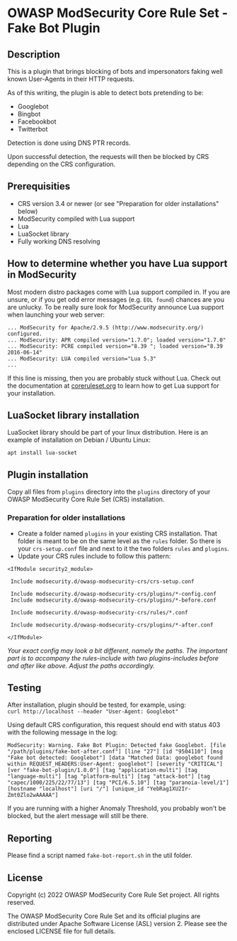 # OWASP ModSecurity Core Rule Set - Fake Bot Plugin

## Description

This is a plugin that brings blocking of bots and impersonators faking well known
User-Agents in their HTTP requests.

As of this writing, the plugin is able to detect bots pretending to be:

 * Googlebot
 * Bingbot
 * Facebookbot
 * Twitterbot

Detection is done using DNS PTR records.

Upon successful detection, the requests will then be blocked by CRS depending on the CRS configuration.

## Prerequisities

 * CRS version 3.4 or newer (or see "Preparation for older installations" below)
 * ModSecurity compiled with Lua support
 * Lua
 * LuaSocket library
 * Fully working DNS resolving

## How to determine whether you have Lua support in ModSecurity

Most modern distro packages come with Lua support compiled in. If you are unsure, or if you get odd error messages (e.g. `EOL found`) chances are you are unlucky. To be really sure look for ModSecurity announce Lua support when launching your web server:

```
... ModSecurity for Apache/2.9.5 (http://www.modsecurity.org/) configured.
... ModSecurity: APR compiled version="1.7.0"; loaded version="1.7.0"
... ModSecurity: PCRE compiled version="8.39 "; loaded version="8.39 2016-06-14"
... ModSecurity: LUA compiled version="Lua 5.3"
...
```

If this line is missing, then you are probably stuck without Lua. Check out the documentation at [coreruleset.org](https://coreruleset.org/docs) to learn how to get Lua support for your installation.

## LuaSocket library installation

LuaSocket library should be part of your linux distribution. Here is an example
of installation on Debian / Ubuntu Linux:  

`apt install lua-socket`

## Plugin installation

Copy all files from `plugins` directory into the `plugins` directory of your
OWASP ModSecurity Core Rule Set (CRS) installation.

### Preparation for older installations

 * Create a folder named `plugins` in your existing CRS installation. That
   folder is meant to be on the same level as the `rules` folder. So there is
   your `crs-setup.conf` file and next to it the two folders `rules` and
   `plugins`.
 * Update your CRS rules include to follow this pattern:

```
<IfModule security2_module>

 Include modsecurity.d/owasp-modsecurity-crs/crs-setup.conf

 Include modsecurity.d/owasp-modsecurity-crs/plugins/*-config.conf
 Include modsecurity.d/owasp-modsecurity-crs/plugins/*-before.conf

 Include modsecurity.d/owasp-modsecurity-crs/rules/*.conf

 Include modsecurity.d/owasp-modsecurity-crs/plugins/*-after.conf

</IfModule>
```

_Your exact config may look a bit different, namely the paths. The important
part is to accompany the rules-include with two plugins-includes before and
after like above. Adjust the paths accordingly._

## Testing

After installation, plugin should be tested, for example, using:  
`curl http://localhost --header "User-Agent: Googlebot"`

Using default CRS configuration, this request should end with status 403 with
the following message in the log:

`ModSecurity: Warning. Fake Bot Plugin: Detected fake Googlebot. [file "/path/plugins/fake-bot-after.conf"] [line "27"] [id "9504110"] [msg "Fake bot detected: Googlebot"] [data "Matched Data: googlebot found within REQUEST_HEADERS:User-Agent: googlebot"] [severity "CRITICAL"] [ver "fake-bot-plugin/1.0.0"] [tag "application-multi"] [tag "language-multi"] [tag "platform-multi"] [tag "attack-bot"] [tag "capec/1000/225/22/77/13"] [tag "PCI/6.5.10"] [tag "paranoia-level/1"] [hostname "localhost"] [uri "/"] [unique_id "YebRag1XU2Ir-Zmt0Zlo2wAAAAA"]`

If you are running with a higher Anomaly Threshold, you probably won't be blocked, but the alert message will still be there.

## Reporting

Please find a script named `fake-bot-report.sh` in the util folder.

## License

Copyright (c) 2022 OWASP ModSecurity Core Rule Set project. All rights reserved.

The OWASP ModSecurity Core Rule Set and its official plugins are distributed
under Apache Software License (ASL) version 2. Please see the enclosed LICENSE
file for full details.
